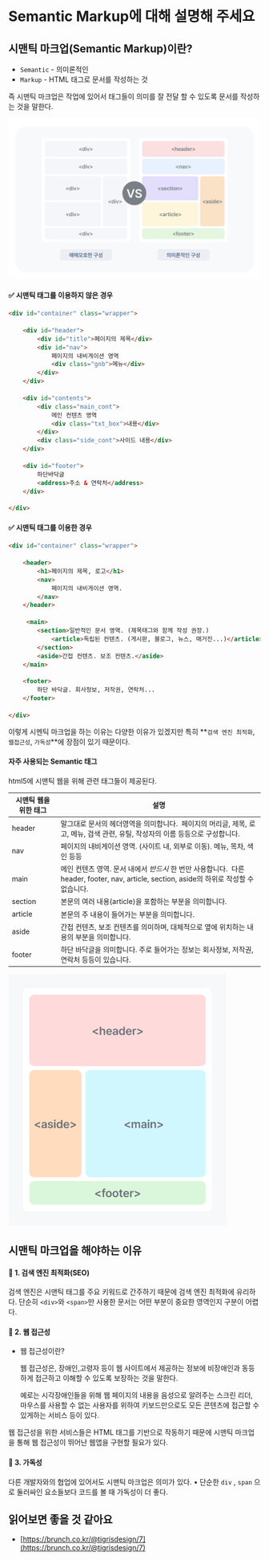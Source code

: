 # Semantic Markup에 대해 설명해 주세요


## 시맨틱 마크업(Semantic Markup)이란?

- `Semantic` - 의미론적인
- `Markup` - HTML 태그로 문서를 작성하는 것

즉 시맨틱 마크업은 작업에 있어서 태그들이 의미를 잘 전달 할 수 있도록 문서를 작성하는 것을 말한다.

<img src="../../resources/Semantic_Markup/semantic.png" />


#### ✅ 시맨틱 태그를 이용하지 않은 경우

```html
<div id="container" class="wrapper">

	<div id="header">
		<div id="title">페이지의 제목</div>
		<div id="nav">
			페이지의 내비게이션 영역
			<div class="gnb">메뉴</div>
		</div>
	</div>
    
	<div id="contents">
		<div class="main_cont">
			메인 컨텐츠 영역
			<div class="txt_box">내용</div>
		</div>
		<div class="side_cont">사이드 내용</div>
	</div>

	<div id="footer">
		하단바닥글
		<address>주소 & 연락처</address>
	</div>
    
</div>
```

#### ✅ 시맨틱 태그를 이용한 경우

```html
<div id="container" class="wrapper">

	<header>
		<h1>페이지의 제목, 로고</h1>
		<nav>
			페이지의 내비게이션 영역.
		</nav>
	</header>
	
 	 <main>
		<section>일반적인 문서 영역. (제목태그와 함께 작성 권장.)
        	<article>독립된 컨텐츠. (게시판, 블로그, 뉴스, 매거진...)</article>
		</section>
		<aside>간접 컨텐츠. 보조 컨텐츠.</aside>
	</main>

	<footer>
		하단 바닥글. 회사정보, 저작권, 연락처...
	</footer>
    
</div>
```

이렇게 시멘틱 마크업을 하는 이유는 다양한 이유가 있겠지만 특히 **`검색 엔진 최적화`, `웹접근성`, `가독성`**에 장점이 있기 때문이다.


#### 자주 사용되는 Semantic 태그

html5에 시맨틱 웹을 위해 관련 태그들이 제공된다.

|시맨틱 웹을 위한 태그|설명|
|---|---|
|header|말그대로 문서의 헤더영역을 의미합니다.  페이지의 머리글, 제목, 로고, 메뉴, 검색 관련, 유틸, 작성자의 이름 등등으로 구성합니다.|
|nav|페이지의 내비게이션 영역. (사이트 내, 외부로 이동). 메뉴, 목차, 색인 등등|
|main|메인 컨텐츠 영역. 문서 내에서 _반드시_ 한 번만 사용합니다.  다른 header, footer, nav, article, section, aside의 하위로 작성할 수 없습니다.|
|section|본문의 여러 내용(article)을 포함하는 부분을 의미합니다.|
|article|본문의 주 내용이 들어가는 부분을 의미합니다.|
|aside|간접 컨텐츠, 보조 컨텐츠를 의미하며, 대체적으로 옆에 위치하는 내용의 부분을 의미합니다.|
|footer|하단 바닥글을 의미합니다. 주로 들어가는 정보는 회사정보, 저작권, 연락처 등등이 있습니다.|

<img src="../../resources/Semantic_Markup/layout.png" />

## 시맨틱 마크업을 해야하는 이유

#### 📌 1. 검색 엔진 최적화(SEO)

검색 엔진은 시맨틱 태그를 주요 키워드로 간주하기 때문에 검색 엔진 최적화에 유리하다. 단순히 `<div>`와 `<span>`만 사용한 문서는 어떤 부분이 중요한 영역인지 구분이 어렵다.

#### 📌 2. 웹 접근성

- 웹 접근성이란?
    
    웹 접근성은, 장애인,고령자 등이 웹 사이트에서 제공하는 정보에 비장애인과 동등하게 접근하고 이해할 수 있도록 보장하는 것을 말한다.
    
    예로는 시각장애인들을 위해 웹 페이지의 내용을 음성으로 알려주는 스크린 리더, 마우스를 사용할 수 없는 사용자를 위하여 키보드만으로도 모든 콘텐츠에 접근할 수 있게하는 서비스 등이 있다.
    

웹 접근성을 위한 서비스들은 HTML 태그를 기반으로 작동하기 때문에 시맨틱 마크업을 통해 웹 접근성이 뛰어난 웹앱을 구현할 필요가 있다.

#### 📌 3. 가독성

다른 개발자와의 협업에 있어서도 시맨틱 마크업은 의미가 있다. • 단순한 `div` , `span` 으로 둘러싸인 요소들보다 코드를 볼 때 가독성이 더 좋다.


## 읽어보면 좋을 것 같아요

- [https://brunch.co.kr/@tigrisdesign/7](https://brunch.co.kr/@tigrisdesign/7)